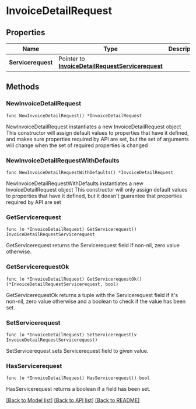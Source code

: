 # InvoiceDetailRequest

## Properties

Name | Type | Description | Notes
------------ | ------------- | ------------- | -------------
**Servicerequest** | Pointer to [**InvoiceDetailRequestServicerequest**](InvoiceDetailRequestServicerequest.md) |  | [optional] 

## Methods

### NewInvoiceDetailRequest

`func NewInvoiceDetailRequest() *InvoiceDetailRequest`

NewInvoiceDetailRequest instantiates a new InvoiceDetailRequest object
This constructor will assign default values to properties that have it defined,
and makes sure properties required by API are set, but the set of arguments
will change when the set of required properties is changed

### NewInvoiceDetailRequestWithDefaults

`func NewInvoiceDetailRequestWithDefaults() *InvoiceDetailRequest`

NewInvoiceDetailRequestWithDefaults instantiates a new InvoiceDetailRequest object
This constructor will only assign default values to properties that have it defined,
but it doesn't guarantee that properties required by API are set

### GetServicerequest

`func (o *InvoiceDetailRequest) GetServicerequest() InvoiceDetailRequestServicerequest`

GetServicerequest returns the Servicerequest field if non-nil, zero value otherwise.

### GetServicerequestOk

`func (o *InvoiceDetailRequest) GetServicerequestOk() (*InvoiceDetailRequestServicerequest, bool)`

GetServicerequestOk returns a tuple with the Servicerequest field if it's non-nil, zero value otherwise
and a boolean to check if the value has been set.

### SetServicerequest

`func (o *InvoiceDetailRequest) SetServicerequest(v InvoiceDetailRequestServicerequest)`

SetServicerequest sets Servicerequest field to given value.

### HasServicerequest

`func (o *InvoiceDetailRequest) HasServicerequest() bool`

HasServicerequest returns a boolean if a field has been set.


[[Back to Model list]](../README.md#documentation-for-models) [[Back to API list]](../README.md#documentation-for-api-endpoints) [[Back to README]](../README.md)


